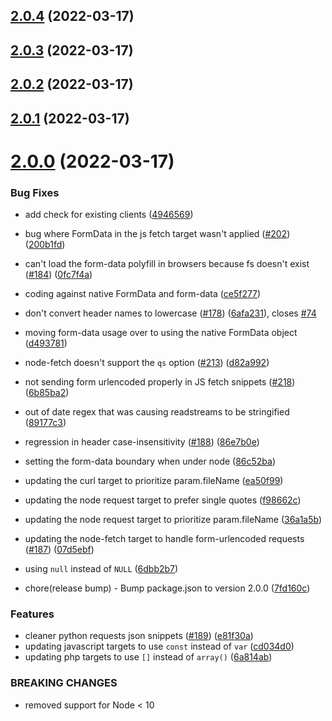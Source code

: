 ## [2.0.4](https://github.com/RapidAPI/httpsnippet/compare/v2.0.3...v2.0.4) (2022-03-17)



## [2.0.3](https://github.com/RapidAPI/httpsnippet/compare/v2.0.2...v2.0.3) (2022-03-17)



## [2.0.2](https://github.com/RapidAPI/httpsnippet/compare/v2.0.1...v2.0.2) (2022-03-17)



## [2.0.1](https://github.com/RapidAPI/httpsnippet/compare/v2.0.0...v2.0.1) (2022-03-17)



# [2.0.0](https://github.com/RapidAPI/httpsnippet/compare/v1.19.1...v2.0.0) (2022-03-17)


### Bug Fixes

* add check for existing clients ([4946569](https://github.com/RapidAPI/httpsnippet/commit/4946569f452f8f4d91de082992b006adb701c0d3))
* bug where FormData in the js fetch target wasn't applied ([#202](https://github.com/RapidAPI/httpsnippet/issues/202)) ([200b1fd](https://github.com/RapidAPI/httpsnippet/commit/200b1fda75e9862577fc11883143a0f15545a8e7))
* can't load the form-data polyfill in browsers because fs doesn't exist ([#184](https://github.com/RapidAPI/httpsnippet/issues/184)) ([0fc7f4a](https://github.com/RapidAPI/httpsnippet/commit/0fc7f4a42cafadf00d1f2c0463ac93f9a8e7258b))
* coding against native FormData and form-data ([ce5f277](https://github.com/RapidAPI/httpsnippet/commit/ce5f277068951998cf48044a1a70f0c547666cea))
* don't convert header names to lowercase ([#178](https://github.com/RapidAPI/httpsnippet/issues/178)) ([6afa231](https://github.com/RapidAPI/httpsnippet/commit/6afa231ec6bb30f47b19e08c7d4887637eef5d8e)), closes [#74](https://github.com/RapidAPI/httpsnippet/issues/74)
* moving form-data usage over to using the native FormData object ([d493781](https://github.com/RapidAPI/httpsnippet/commit/d493781044108901b860c7ce374745bb244543fe))
* node-fetch doesn't support the `qs` option ([#213](https://github.com/RapidAPI/httpsnippet/issues/213)) ([d82a992](https://github.com/RapidAPI/httpsnippet/commit/d82a9923cfdcfc67b1f10224e79b79ba04936495))
* not sending form urlencoded properly in JS fetch snippets ([#218](https://github.com/RapidAPI/httpsnippet/issues/218)) ([6b85ba2](https://github.com/RapidAPI/httpsnippet/commit/6b85ba24b13241990fecae20eeae3c7d257cd415))
* out of date regex that was causing readstreams to be stringified ([89177c3](https://github.com/RapidAPI/httpsnippet/commit/89177c34634c4481aab5ef1c0da1c6bbceb78a1f))
* regression in header case-insensitivity ([#188](https://github.com/RapidAPI/httpsnippet/issues/188)) ([86e7b0e](https://github.com/RapidAPI/httpsnippet/commit/86e7b0e2e0cd9384db5d7dc7ed5608a1d4e3e7b3))
* setting the form-data boundary when under node ([86c52ba](https://github.com/RapidAPI/httpsnippet/commit/86c52ba99e4ad36ecbd441d22f4ac525f7c9b39f))
* updating the curl target to prioritize param.fileName ([ea50f99](https://github.com/RapidAPI/httpsnippet/commit/ea50f9909bf6a7d4325318578128abffdd8e27fb))
* updating the node request target to prefer single quotes ([f98662c](https://github.com/RapidAPI/httpsnippet/commit/f98662c03ccf3875550d55cda9c51c263af27a36))
* updating the node request target to prioritize param.fileName ([36a1a5b](https://github.com/RapidAPI/httpsnippet/commit/36a1a5bd97728b716cca6012d505946e1023b03a))
* updating the node-fetch target to handle form-urlencoded requests ([#187](https://github.com/RapidAPI/httpsnippet/issues/187)) ([07d5ebf](https://github.com/RapidAPI/httpsnippet/commit/07d5ebfc2720d98693ba568447953e7b180ae5e2))
* using `null` instead of `NULL` ([6dbb2b7](https://github.com/RapidAPI/httpsnippet/commit/6dbb2b70575fec160c417a74d49ab3fc613947bd))


* chore(release bump) - Bump package.json to version 2.0.0 ([7fd160c](https://github.com/RapidAPI/httpsnippet/commit/7fd160c016d7b00aca923673004dcdcf4b5a0068))


### Features

* cleaner python requests json snippets ([#189](https://github.com/RapidAPI/httpsnippet/issues/189)) ([e81f30a](https://github.com/RapidAPI/httpsnippet/commit/e81f30a56ab8c600d583d7e9706ec944f12c106f))
* updating javascript targets to use `const` instead of `var` ([cd034d0](https://github.com/RapidAPI/httpsnippet/commit/cd034d030b2317898ce8d5e10cbf6ff643a438a8))
* updating php targets to use `[]` instead of `array()` ([6a814ab](https://github.com/RapidAPI/httpsnippet/commit/6a814abe78af59849c07cdaf8cd51ef266d71c52))


### BREAKING CHANGES

* removed support for Node < 10



